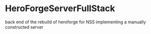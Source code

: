 # HeroForgeServerFullStack
back end of the rebuild of heroforge for NSS implementing a manually constructed server

